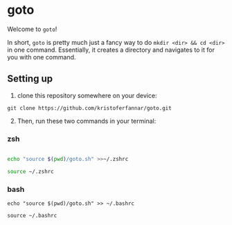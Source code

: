 # goto

Welcome to `goto`!

In short, `goto` is pretty much just a fancy way to do `mkdir <dir> && cd <dir>` in one command.
Essentially, it creates a directory and navigates to it for you with one command.

## Setting up

1.  clone this repository somewhere on your device:

```
git clone https://github.com/kristoferfannar/goto.git
```

2.  Then, run these two commands in your terminal:

### zsh

```zsh

echo "source $(pwd)/goto.sh" >>~/.zshrc

source ~/.zshrc

```

### bash

```
echo "source $(pwd)/goto.sh" >> ~/.bashrc

source ~/.bashrc
```
